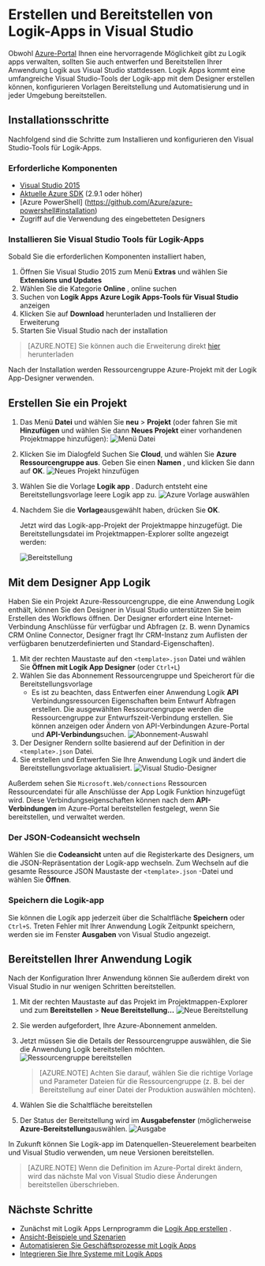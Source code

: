 <properties 
    pageTitle="Entwickeln von Apps Logik in Visual Studio | Microsoft Azure" 
    description="Erstellen Sie ein Projekt in Visual Studio erstellen und Bereitstellen Ihrer Anwendung Logik." 
    authors="jeffhollan" 
    manager="erikre" 
    editor="" 
    services="logic-apps" 
    documentationCenter=""/>

<tags
    ms.service="logic-apps"
    ms.workload="integration"
    ms.tgt_pltfrm="na"
    ms.devlang="na"
    ms.topic="article"
    ms.date="10/18/2016"
    ms.author="jehollan"/> 
    
# <a name="build-and-deploy-logic-apps-in-visual-studio"></a>Erstellen und Bereitstellen von Logik-Apps in Visual Studio

Obwohl [Azure-Portal](https://portal.azure.com/) Ihnen eine hervorragende Möglichkeit gibt zu Logik apps verwalten, sollten Sie auch entwerfen und Bereitstellen Ihrer Anwendung Logik aus Visual Studio stattdessen.  Logik Apps kommt eine umfangreiche Visual Studio-Tools der Logik-app mit dem Designer erstellen können, konfigurieren Vorlagen Bereitstellung und Automatisierung und in jeder Umgebung bereitstellen.  

## <a name="installation-steps"></a>Installationsschritte

Nachfolgend sind die Schritte zum Installieren und konfigurieren den Visual Studio-Tools für Logik-Apps.

### <a name="prerequisites"></a>Erforderliche Komponenten

- [Visual Studio 2015](https://www.visualstudio.com/downloads/download-visual-studio-vs.aspx)
- [Aktuelle Azure SDK](https://azure.microsoft.com/downloads/) (2.9.1 oder höher)
- [Azure PowerShell] (https://github.com/Azure/azure-powershell#installation)
- Zugriff auf die Verwendung des eingebetteten Designers

### <a name="install-visual-studio-tools-for-logic-apps"></a>Installieren Sie Visual Studio Tools für Logik-Apps

Sobald Sie die erforderlichen Komponenten installiert haben, 

1. Öffnen Sie Visual Studio 2015 zum Menü **Extras** und wählen Sie **Extensions und Updates**
1. Wählen Sie die Kategorie **Online** , online suchen
1. Suchen von **Logik Apps** **Azure Logik Apps-Tools für Visual Studio** anzeigen
1. Klicken Sie auf **Download** herunterladen und Installieren der Erweiterung
1. Starten Sie Visual Studio nach der installation

> [AZURE.NOTE] Sie können auch die Erweiterung direkt [hier](https://visualstudiogallery.msdn.microsoft.com/e25ad307-46cf-412e-8ba5-5b555d53d2d9) herunterladen

Nach der Installation werden Ressourcengruppe Azure-Projekt mit der Logik App-Designer verwenden.

## <a name="create-a-project"></a>Erstellen Sie ein Projekt

1. Das Menü **Datei** und wählen Sie **neu** >  **Projekt** (oder fahren Sie mit **Hinzufügen** und wählen Sie dann **Neues Projekt** einer vorhandenen Projektmappe hinzufügen):  ![Menü Datei](./media/app-service-logic-deploy-from-vs/filemenu.png)

1. Klicken Sie im Dialogfeld Suchen Sie **Cloud**, und wählen Sie **Azure Ressourcengruppe aus**. Geben Sie einen **Namen** , und klicken Sie dann auf **OK**.
    ![Neues Projekt hinzufügen](./media/app-service-logic-deploy-from-vs/addnewproject.png)

1. Wählen Sie die Vorlage **Logik app** . Dadurch entsteht eine Bereitstellungsvorlage leere Logik app zu.
    ![Azure Vorlage auswählen](./media/app-service-logic-deploy-from-vs/selectazuretemplate.png)

1. Nachdem Sie die **Vorlage**ausgewählt haben, drücken Sie **OK**.

    Jetzt wird das Logik-app-Projekt der Projektmappe hinzugefügt. Die Bereitstellungsdatei im Projektmappen-Explorer sollte angezeigt werden:  

    ![Bereitstellung](./media/app-service-logic-deploy-from-vs/deployment.png)

## <a name="using-the-logic-app-designer"></a>Mit dem Designer App Logik

Haben Sie ein Projekt Azure-Ressourcengruppe, die eine Anwendung Logik enthält, können Sie den Designer in Visual Studio unterstützen Sie beim Erstellen des Workflows öffnen.  Der Designer erfordert eine Internet-Verbindung Anschlüsse für verfügbar und Abfragen (z. B. wenn Dynamics CRM Online Connector, Designer fragt Ihr CRM-Instanz zum Auflisten der verfügbaren benutzerdefinierten und Standard-Eigenschaften).

1. Mit der rechten Maustaste auf den `<template>.json` Datei und wählen Sie **Öffnen mit Logik App Designer** (oder `Ctrl+L`)
1. Wählen Sie das Abonnement Ressourcengruppe und Speicherort für die Bereitstellungsvorlage
    - Es ist zu beachten, dass Entwerfen einer Anwendung Logik **API** Verbindungsressourcen Eigenschaften beim Entwurf Abfragen erstellen.  Die ausgewählten Ressourcengruppe werden die Ressourcengruppe zur Entwurfszeit-Verbindung erstellen.  Sie können anzeigen oder Ändern von API-Verbindungen Azure-Portal und **API-Verbindung**suchen.
    ![Abonnement-Auswahl](./media/app-service-logic-deploy-from-vs/designer_picker.png)
1. Der Designer Rendern sollte basierend auf der Definition in der `<template>.json` Datei.
1. Sie erstellen und Entwerfen Sie Ihre Anwendung Logik und ändert die Bereitstellungsvorlage aktualisiert.
    ![Visual Studio-Designer](./media/app-service-logic-deploy-from-vs/designer_in_vs.png)

Außerdem sehen Sie `Microsoft.Web/connections` Ressourcen Ressourcendatei für alle Anschlüsse der App Logik Funktion hinzugefügt wird.  Diese Verbindungseigenschaften können nach dem **API-Verbindungen** im Azure-Portal bereitstellen festgelegt, wenn Sie bereitstellen, und verwaltet werden.

### <a name="switching-to-the-json-code-view"></a>Der JSON-Codeansicht wechseln

Wählen Sie die **Codeansicht** unten auf die Registerkarte des Designers, um die JSON-Repräsentation der Logik-app wechseln.  Zum Wechseln auf die gesamte Ressource JSON Maustaste der `<template>.json` -Datei und wählen Sie **Öffnen**.

### <a name="saving-the-logic-app"></a>Speichern die Logik-app

Sie können die Logik app jederzeit über die Schaltfläche **Speichern** oder `Ctrl+S`.  Treten Fehler mit Ihrer Anwendung Logik Zeitpunkt speichern, werden sie im Fenster **Ausgaben** von Visual Studio angezeigt.

## <a name="deploying-your-logic-app"></a>Bereitstellen Ihrer Anwendung Logik

Nach der Konfiguration Ihrer Anwendung können Sie außerdem direkt von Visual Studio in nur wenigen Schritten bereitstellen. 

1. Mit der rechten Maustaste auf das Projekt im Projektmappen-Explorer und zum **Bereitstellen** > **Neue Bereitstellung...** 
     ![Neue Bereitstellung](./media/app-service-logic-deploy-from-vs/newdeployment.png)

2. Sie werden aufgefordert, Ihre Azure-Abonnement anmelden. 

3. Jetzt müssen Sie die Details der Ressourcengruppe auswählen, die Sie die Anwendung Logik bereitstellen möchten. 
    ![Ressourcengruppe bereitstellen](./media/app-service-logic-deploy-from-vs/deploytoresourcegroup.png)

     > [AZURE.NOTE]    Achten Sie darauf, wählen Sie die richtige Vorlage und Parameter Dateien für die Ressourcengruppe (z. B. bei der Bereitstellung auf einer Datei der Produktion auswählen möchten). 
4. Wählen Sie die Schaltfläche bereitstellen
 
    
6. Der Status der Bereitstellung wird im **Ausgabefenster** (möglicherweise **Azure-Bereitstellung**auswählen. 
    ![Ausgabe](./media/app-service-logic-deploy-from-vs/output.png)

In Zukunft können Sie Logik-app im Datenquellen-Steuerelement bearbeiten und Visual Studio verwenden, um neue Versionen bereitstellen. 

> [AZURE.NOTE] Wenn die Definition im Azure-Portal direkt ändern, wird das nächste Mal von Visual Studio diese Änderungen bereitstellen überschrieben.

## <a name="next-steps"></a>Nächste Schritte

- Zunächst mit Logik Apps Lernprogramm die [Logik App erstellen](app-service-logic-create-a-logic-app.md) .  
- [Ansicht-Beispiele und Szenarien](app-service-logic-examples-and-scenarios.md)
- [Automatisieren Sie Geschäftsprozesse mit Logik Apps](http://channel9.msdn.com/Events/Build/2016/T694) 
- [Integrieren Sie Ihre Systeme mit Logik Apps](http://channel9.msdn.com/Events/Build/2016/P462)